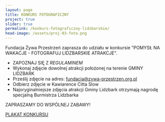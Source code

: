 ```yaml
---
layout: page
title: KONKURS FOTOGRAFICZNY
project: true
slider: true
permalink: /konkurs-fotograficzny-lidzbarskie/
head-image: /assets/proj-03-foto.png
---
```

Fundacja Żywa Przestrzeń zaprasza do udziału w konkursie ”POMYSŁ NA WAKACJE - FOTOGRAFUJ LIDZBARSKIE ATRAKCJE”.

* ZAPOZNAJ SIĘ Z *REGULAMINEM*
* Wykonaj zdjęcie dowolnej atrakcji położonej na terenie GMINY LIDZBARK
* Prześlij zdjęcie na adres: [fundacja@zywa-przestrzen.org.pl](mailto:fundacja@zywa-przestrzen.org.pl)
* Odbierz zdjęcie w Kawiarence Citta Slow
* Najoryginalniejsze zdjęcia atrakcji Gminy Lidzbark otrzymają nagrodę specjalną Burmistrza Lidzbarka

ZAPRASZAMY DO WSPÓLNEJ ZABAWY!

[PLAKAT KONKURSU](/assets/plakat-pomsl-na-wakacje-fotografuj-lidzbarskie-atrakcje.pdf)
